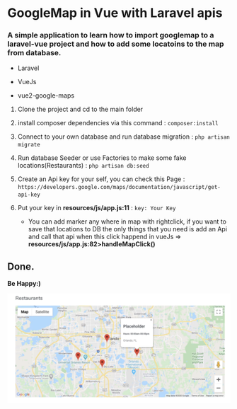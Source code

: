 # GoogleMap in Vue with Laravel apis

### A simple application to learn how to import googlemap to a laravel-vue project and how to add some locatoins to the map from database.

- Laravel

- VueJs

- vue2-google-maps


1. Clone the project and cd to the main folder


2. install composer dependencies via this command
   : `composer:install`


3. Connect to your own database and run database migration
   : `php artisan migrate`


4. Run database Seeder or use Factories to make some fake locations(Restaurants)
   : `php artisan db:seed`


5. Create an Api key for your self, you can check this Page 
   : `https://developers.google.com/maps/documentation/javascript/get-api-key`


6. Put your key in **resources/js/app.js:11**
   : `key: Your Key`


   * You can add marker any where in map with rightclick, if you want to save that locations to DB the only things that you need is add an Api and call that api when this click happend in vueJs => **resources/js/app.js:82>handleMapClick()**

   

## Done.

**Be Happy:)**

![alt](https://github.com/amirkhodabande/Google-Map_Laravel-VueJs/blob/master/public/pre.PNG)	   
